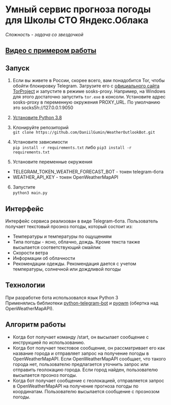 # Умный сервис прогноза погоды для Школы CTO Яндекс.Облака
_Сложность - задача со звездочкой_

## [Видео с примером работы](https://drive.google.com/file/d/1TCbTQuB8iGzzN7oitKZKSGAkZcbO7dN2/view?usp=sharing)

## Запуск
1. Если вы живете в России, скорее всего, вам понадобится Tor, чтобы обойти блокировку Telegram. Загрузите его с [официального сайта TorProject](https://www.torproject.org/ru/download/tor/) и запустите в режиме sosks-proxy. Например, на Windows для этого достаточно запустить `tor.exe` в консоли. Установите адрес sosks-proxy в переменную окружения PROXY_URL. По умолчанию это socks5h://127.0.0.1:9050

2. [Установите Python 3.8](https://www.python.org/downloads/)

3. Клонируйте репозиторий\
`git clone https://github.com/DaniilGumin/WeatherOutlookBot.git`

4. Установите зависимости\
`pip install -r requirements.txt`
либо
`pip3 install -r requirements.txt`

5. Установите переменные окружения
* TELEGRAM_TOKEN_WEATHER_FORECAST_BOT - токен telegram-бота
* WEATHER_API_KEY - токен OpenWeatherMapAPI

6. Запустите\
`python3 main.py`

## Интерфейс
Интерфейс сервиса реализован в виде Telegram-бота.
Пользователь получает текстовый прозноз погоды, который состоит из:
* Температуры и температуры по ощущениям
* Типа погоды - ясно, облачно, дождь. Кроме текста также высылается соответствующий смайлик
* Скорости ветра
* Информации об облачности
* Рекомендации одежды. Рекомендация дается с учетом температуры, солнечной или дождливой погоды

## Технологии
При разработке бота использовался язык Python 3\
Применялись библиотеки [python-telegram-bot](https://github.com/python-telegram-bot/python-telegram-bot) и [pyowm](https://github.com/csparpa/pyowm) (обертка над OpenWeatherMapAPI).

## Алгоритм работы
* Когда бот получает команду /start, он высылает сообщение с инструкцией по использованию. 
* Когда бот получает текстовое сообщение, он рассматривает его как название города и отправляет запрос на получение погоды в OpenWeatherMapAPI. Если OpenWeatherMapAPI сообщает, что такого города нет, пользователю предлагается уточнить запрос или отправить геолокацию города. Если город найден, пользователю высылается прозноз погоды. 
* Когда бот получает сообщение с геолокацией, отправляется запрос в OpenWeatherMapAPI на получение прогноза погоды по координатам. Пользователю высылается сообщение с прознозом погоды.
